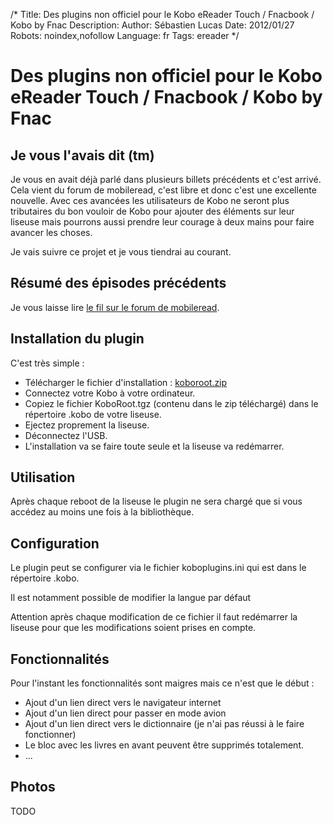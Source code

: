 /*
Title: Des plugins non officiel pour le Kobo eReader Touch / Fnacbook / Kobo by Fnac
Description: 
Author: Sébastien Lucas
Date: 2012/01/27
Robots: noindex,nofollow
Language: fr
Tags: ereader
*/
# Des plugins non officiel pour le Kobo eReader Touch / Fnacbook / Kobo by Fnac

## Je vous l'avais dit (tm)
Je vous en avait déjà parlé dans plusieurs billets précédents et c'est arrivé. Cela vient du forum de mobileread, c'est libre et donc c'est une excellente nouvelle. Avec ces avancées les utilisateurs de Kobo ne seront plus tributaires du bon vouloir de Kobo pour ajouter des éléments sur leur liseuse mais pourrons aussi prendre leur courage à deux mains pour faire avancer les choses.

Je vais suivre ce projet et je vous tiendrai au courant.


## Résumé des épisodes précédents

Je vous laisse lire [le fil sur le forum de mobileread](http://www.mobileread.com/forums/showthread.php?t=163997).

## Installation du plugin

C'est très simple :

* Télécharger le fichier d'installation : [koboroot.zip](/blog/koboroot.zip) 
* Connectez votre Kobo à votre ordinateur.
* Copiez le fichier KoboRoot.tgz (contenu dans le zip téléchargé) dans le répertoire .kobo de votre liseuse.
* Ejectez proprement la liseuse.
* Déconnectez l'USB.
* L'installation va se faire toute seule et la liseuse va redémarrer.

## Utilisation

Après chaque reboot de la liseuse le plugin ne sera chargé que si vous accédez au moins une fois à la bibliothèque.

## Configuration

Le plugin peut se configurer via le fichier koboplugins.ini qui est dans le répertoire .kobo.

Il est notamment possible de modifier la langue par défaut

Attention après chaque modification de ce fichier il faut redémarrer la liseuse pour que les modifications soient prises en compte.

## Fonctionnalités

Pour l'instant les fonctionnalités sont maigres mais ce n'est que le début :

* Ajout d'un lien direct vers le navigateur internet
* Ajout d'un lien direct pour passer en mode avion
* Ajout d'un lien direct vers le dictionnaire (je n'ai pas réussi à le faire fonctionner)
* Le bloc avec les livres en avant peuvent être supprimés totalement.
* ...

## Photos

TODO

